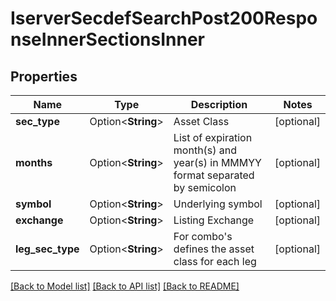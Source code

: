 # IserverSecdefSearchPost200ResponseInnerSectionsInner

## Properties

Name | Type | Description | Notes
------------ | ------------- | ------------- | -------------
**sec_type** | Option<**String**> | Asset Class | [optional]
**months** | Option<**String**> | List of expiration month(s) and year(s) in MMMYY format separated by semicolon | [optional]
**symbol** | Option<**String**> | Underlying symbol | [optional]
**exchange** | Option<**String**> | Listing Exchange | [optional]
**leg_sec_type** | Option<**String**> | For combo's defines the asset class for each leg | [optional]

[[Back to Model list]](../README.md#documentation-for-models) [[Back to API list]](../README.md#documentation-for-api-endpoints) [[Back to README]](../README.md)


